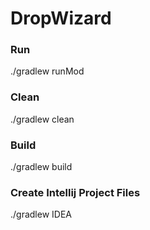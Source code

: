 # DropWizard

### Run
./gradlew runMod

### Clean
./gradlew clean

### Build
./gradlew build

### Create Intellij Project Files
./gradlew IDEA
